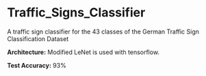 # Traffic_Signs_Classifier
A traffic sign classifier for the 43 classes of the German Traffic Sign Classification Dataset

**Architecture:** Modified LeNet  is used with tensorflow.

**Test Accuracy:** 93%
